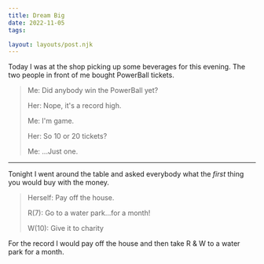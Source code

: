 ```yaml
---
title: Dream Big
date: 2022-11-05
tags:

layout: layouts/post.njk
---
```

Today I was at the shop picking up some beverages for this evening. The two people in front of me bought PowerBall tickets. 
<blockquote>
Me: Did anybody win the PowerBall yet?

Her: Nope, it's a record high.

Me: I'm game.

Her: So 10 or 20 tickets?

Me: ...Just one.
</blockquote>
<hr>
Tonight I went around the table and asked everybody what the <i>first</i> thing you would buy with the money.
<blockquote>
Herself: Pay off the house.

R(7): Go to a water park...for a month!

W(10): Give it to charity
</blockquote>
For the record I would pay off the house and then take R & W to a water park for a month.